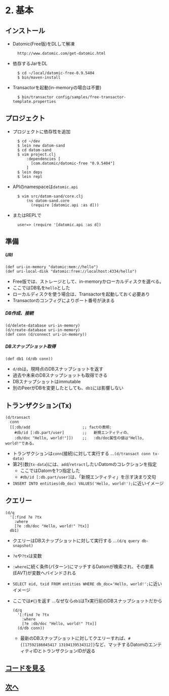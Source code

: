 # 2. 基本
## インストール

- Datomic(Free版)をDLして解凍

        http://www.datomic.com/get-datomic.html

- 依存するJarをDL

        $ cd ~/local/datomic-free-0.9.5404
        $ bin/maven-install

- Transactorを起動(in-memoryの場合は不要)

        $ bin/transactor config/samples/free-transactor-template.properties

## プロジェクト

- プロジェクトに依存性を追加

        $ cd ~/dev
        $ lein new datom-sand
        $ cd datom-sand
        $ vim project.clj
            :dependencies [
              [com.datomic/datomic-free "0.9.5404"]
            ]
        $ lein deps
        $ lein repl

- APIのnamespaceは`datomic.api`

        $ vim src/datom-sand/core.clj
            (ns datom-sand.core
              (require [datomic.api :as d]))

- またはREPLで

        user=> (require '[datomic.api :as d])

## 準備

##### URI

    (def uri-in-memory "datomic:mem://hello")
    (def uri-local-disk "datomic:free://localhost:4334/hello")

  - Free版では、ストレージとして、in-memoryかローカルディスクを選べる。
  - ここではDB名を`hello`とした
  - ローカルディスクを使う場合は、Transactorを起動しておく必要あり
  - Transactorのコンフィグによりポート番号が決まる

##### DB作成、接続

    (d/delete-database uri-in-memory)
    (d/create-database uri-in-memory)
    (def conn (d/connect uri-in-memory))


##### DBスナップショット取得

    (def db1 (d/db conn))

  - `d/db`は、現時点のDBスナップショットを返す
  - 過去や未来のDBスナップショットも取得できる
  - DBスナップショットはimmutable
  - 別のPeerがDBを変更したとしても、`db1`には影響しない

## トランザクション(Tx)

    (d/transact
      conn
      [[:db/add                       ;; factの表明:
        #db/id [:db.part/user]        ;;   新規エンティティの、
        :db/doc "Hello, world!"]])    ;;   :db/doc属性の値は"Hello, world!"である。

  - トランザクションは`conn`(接続)に対して実行する ...`(d/transact conn tx-data)`
  - 第2引数(`tx-data`)には、`add`/`retract`したいDatomのコレクションを指定
    - ここではDatomを1つ指定した
    - `#db/id [:db.part/user]`は、「新規エンティティ」を示す決まり文句
  - `INSERT INTO entities(db_doc) VALUES('Hello, world!');`に近いイメージ

## クエリー

    (d/q
      '[:find ?e ?tx
        :where
        [?e :db/doc "Hello, world!" ?tx]]
      db1)

  - クエリーはDBスナップショットに対して実行する ...`(d/q query db-snapshot)`
  - `?e`や`?tx`は変数
  - `:where`に続く条件(パターン)にマッチするDatomが検索され、その要素(EAVT)が変数へバインドされる
  - `SELECT eid, txid FROM entities WHERE db_doc='Hello, world!';`に近いイメージ
  - ここでは`#{}`を返す ...なぜなら`db1`はTx実行前のDBスナップショットだから

        (d/q
          '[:find ?e ?tx
            :where
            [?e :db/doc "Hello, world!" ?tx]]
          (d/db conn))

    - 最新のDBスナップショットに対してクエリーすれば、`#{[17592186045417 13194139534312]}`など、マッチするDatomのエンティティIDとトランザクションIDが返る

## [コードを見る](../tutorial/basics.clj)
## [次へ](3-entity-and-tx.md)
